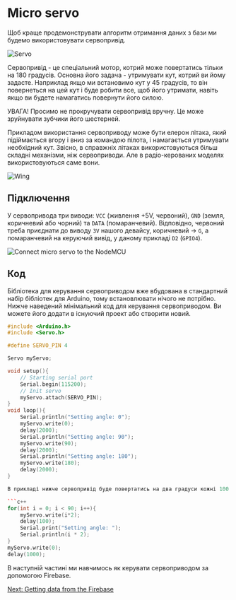 # Micro servo

Щоб краще продемонструвати алгоритм отримання даних з бази ми будемо використовувати сервопривід.

![Servo](https://github.com/snipter/firebase-iot-codelab/blob/master/docs/assets/image14.png)

Сервопривід - це спеціальний мотор, котрий може повертатись тільки на 180 градусів. Основна його задача - утримувати кут, котрий ви йому задасте. Наприклад якщо ми встановимо кут у 45 градусів, то він повернеться на цей кут і буде робити все, щоб його утримати, навіть якщо ви будете намагатись повернути його силою.

УВАГА! Просимо не прокручувати сервопривід вручну. Це може зруйнувати зубчики його шестерней.

Прикладом використання сервоприводу може бути елерон літака, який підіймається вгору і вниз за командою пілота, і намагається утримувати необхідний кут. Звісно, в справжніх літаках використовуються більш складні механізми, ніж сервоприводи. Але в радіо-керованих моделях використовуються саме вони.

![Wing](https://github.com/snipter/firebase-iot-codelab/blob/master/docs/assets/image31.png)
 
## Підключення

У сервопривода три виводи: `VCC` (живлення +5V, червоний), `GND` (земля, коричневий або чорний) та `DATA` (помаранчевий). Відповідно, червоний треба приєднати до виводу `3V` нашого девайсу, коричневий -> `G`, а помаранчевий на керуючий вивід, у даному прикладі `D2` (`GPIO4`).

![Connect micro servo to the NodeMCU](https://github.com/snipter/firebase-iot-codelab/blob/master/docs/assets/image19.png)

## Код

Бібліотека для керування сервоприводом вже вбудована в стандартний набір бібліотек для Arduino, тому встановлювати нічого не потрібно. Нижче наведений мінімальний код для керування сервоприводом. Ви можете його додати в існуючий проект або створити новий.

```c++
#include <Arduino.h>
#include <Servo.h>

#define SERVO_PIN 4

Servo myServo;

void setup(){
    // Starting serial port
    Serial.begin(115200);
    // Init servo
    myServo.attach(SERVO_PIN);
}
void loop(){
    Serial.println("Setting angle: 0");
    myServo.write(0);
    delay(2000);
    Serial.println("Setting angle: 90");
    myServo.write(90);
    delay(2000);
    Serial.println("Setting angle: 180");
    myServo.write(180);
    delay(2000);
}

В прикладі нижче сервопривід буде повертатись на два градуси кожні 100 мс, а потім повертатись в первинний стан:

```c++
for(int i = 0; i < 90; i++){
    myServo.write(i*2);
    delay(100);
    Serial.print("Setting angle: ");
    Serial.println(i * 2);
}
myServo.write(0);
delay(1000);
```

В наступній частині ми навчимось як керувати сервоприводом за допомогою Firebase.

[Next: Getting data from the Firebase](06-getting-data-from-firebase.md)
